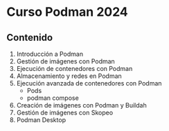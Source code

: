 # Curso Podman 2024

## Contenido

1. Introducción a Podman    
2. Gestión de imágenes con Podman
3. Ejecución de contenedores con Podman
4. Almacenamiento y redes en Podman
5. Ejecución avanzada de contenedores con Podman
    * Pods
    * podman compose
6. Creación de imágenes con Podman y Buildah
7. Gestión de imágenes con Skopeo
8. Podman Desktop